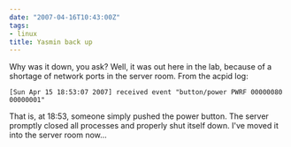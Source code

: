 ```yaml
---
date: "2007-04-16T10:43:00Z"
tags:
- linux
title: Yasmin back up
---
```


Why was it down, you ask? Well, it was out here in the lab, because of a
shortage of network ports in the server room. From the acpid log:

`[Sun Apr 15 18:53:07 2007] received event "button/power PWRF 00000080 00000001"`

That is, at 18:53, someone simply pushed the power button. The server promptly
closed all processes and properly shut itself down. I've moved it into the
server room now...
